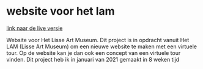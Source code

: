 # website voor het lam

[link naar de live versie](https://aidanmiddel.nl/school-projects/lam/)


Website voor Het Lisse Art Museum. Dit project is in opdracht vanuit Het LAM (Lisse Art Museum) om een nieuwe website te maken met een virtuele tour. Op de website kan je dan ook een concept van een virtuele tour vinden. Dit project heb ik in januari van 2021 gemaakt in 8 weken tijd
